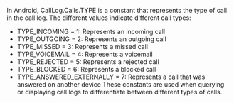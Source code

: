In Android, CallLog.Calls.TYPE is a constant that represents the type of call in the call log. The different values indicate different call types:

- TYPE_INCOMING = 1: Represents an incoming call
- TYPE_OUTGOING = 2: Represents an outgoing call
- TYPE_MISSED = 3: Represents a missed call
- TYPE_VOICEMAIL = 4: Represents a voicemail
- TYPE_REJECTED = 5: Represents a rejected call
- TYPE_BLOCKED = 6: Represents a blocked call
- TYPE_ANSWERED_EXTERNALLY = 7: Represents a call that was answered on another device
These constants are used when querying or displaying call logs to differentiate between different types of calls.